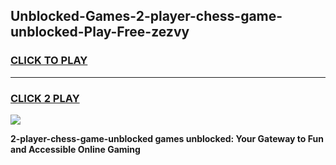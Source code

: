 
## Unblocked-Games-2-player-chess-game-unblocked-Play-Free-zezvy
<h3>
<a href="https://premium76.site?title=2-player-chess-game-unblocked&ref=23A">CLICK TO PLAY</a></h3>
<hr>

<h3>
<a href="https://premium76.site?title=2-player-chess-game-unblocked&ref=23A">CLICK 2 PLAY</a>
  
</h3>

<a href="https://premium76.site?title=2-player-chess-game-unblocked&ref=23A"><img src="https://clearcache.store/games.png"></a>


**2-player-chess-game-unblocked games unblocked: Your Gateway to Fun and Accessible Online Gaming**
